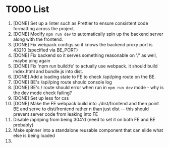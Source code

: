 # TODO List

1. [DONE] Set up a linter such as Prettier to ensure consistent code formatting across the project.
2. [DONE] Modify `npm run dev` to automatically spin up the backend server along with the frontend.
3. [DONE] Fix webpack configs so it knows the backend proxy port is 43210 (specified via BE_PORT)
4. [DONE] Fix backend so it serves something reasonable on '/' as well, maybe ping again
5. [DONE] Fix 'npm run build:fe' to actually use webpack. it should build index.html and bundle.js into dist.
6. [DONE] Add a loading state to FE to check /api/ping route on the BE.
7. [DONE] BE's /api/ping route should console log
8. [DONE] BE's / route should error when run in `npm run dev` mode - why is the dev mode check failing?
9. [DONE] Set up less for css
10. [DONE] Make the FE webpack build into ./dist/frontend and then point BE and serve to dist/frontend rather n than just dist -- this should prevent server code from leaking into FE
11. Disable /api/ping from being 304'd (need to set it on both FE and BE probably)
12. Make spinner into a standalone reusable component that can elide what else is being loaded
13. 

